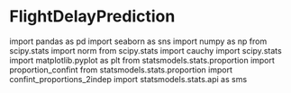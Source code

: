 # FlightDelayPrediction
import pandas as pd
import seaborn as sns
import numpy as np
from scipy.stats import norm
from scipy.stats import cauchy
import scipy.stats
import matplotlib.pyplot as plt
from statsmodels.stats.proportion import proportion_confint
from statsmodels.stats.proportion import confint_proportions_2indep
import statsmodels.stats.api as sms

